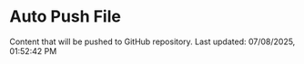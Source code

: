 # Auto Push File

Content that will be pushed to GitHub repository.
Last updated: 07/08/2025, 01:52:42 PM